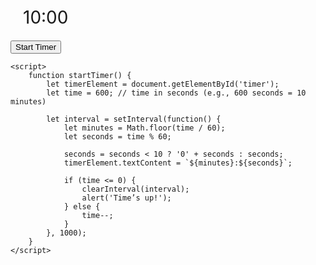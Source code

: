 
<html lang="en">
<head>
    <meta charset="UTF-8">
    <meta name="viewport" content="width=device-width, initial-scale=1.0">
    <title>Countdown Timer</title>
    <style>
        #timer {
            font-size: 2em;
            margin: 20px;
        }
    </style>
</head>
<body>
    <div id="timer">10:00</div>
    <button onclick="startTimer()">Start Timer</button>

    <script>
        function startTimer() {
            let timerElement = document.getElementById('timer');
            let time = 600; // time in seconds (e.g., 600 seconds = 10 minutes)

            let interval = setInterval(function() {
                let minutes = Math.floor(time / 60);
                let seconds = time % 60;

                seconds = seconds < 10 ? '0' + seconds : seconds;
                timerElement.textContent = `${minutes}:${seconds}`;

                if (time <= 0) {
                    clearInterval(interval);
                    alert('Time’s up!');
                } else {
                    time--;
                }
            }, 1000);
        }
    </script>
</body>
</html>
